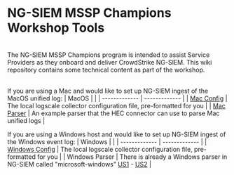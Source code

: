 # NG-SIEM MSSP Champions Workshop Tools
<br/>
The NG-SIEM MSSP Champions program is intended to assist Service Providers as they onboard and deliver CrowdStrike NG-SIEM. This wiki repository contains some technical content as part of the workshop.<br/>
<br/>

If you are using a Mac and would like to set up NG-SIEM ingest of the MacOS unified log:
| MacOS  |  |
| ------------- | ------------- |
| [Mac Config](https://github.com/mikesch33r/ngsiem-mssp-champions/blob/main/macOS/macos-unifiedlog-config.yaml)  | The local logscale collector configuration file, pre-formatted for you  |
| [Mac Parser](https://github.com/mikesch33r/ngsiem-mssp-champions/blob/main/macOS/macos-unifiedlog-parser.yaml)  | An example parser that the HEC connector can use to parse Mac unified logs  |
<br/>

If you are using a Windows host and would like to set up NG-SIEM ingest of the Windows event log:
| Windows  |  |
| ------------- | ------------- |
| [Windows Config](https://github.com/mikesch33r/ngsiem-mssp-champions/blob/main/windows/windows-eventlog-config.yaml)  | The local logscale collector configuration file, pre-formatted for you  |
| Windows Parser  | There is already a Windows parser in NG-SIEM called "microsoft-windows" [US1](https://falcon.crowdstrike.com/data-connectors/parsers/IZ0Wb4GpqyLbiuNomuZeLo9uxQrWJ96i/details) - [US2](https://falcon.us-2.crowdstrike.com/data-connectors/parsers/IZ0Wb4GpqyLbiuNomuZeLo9uxQrWJ96i/details) |
